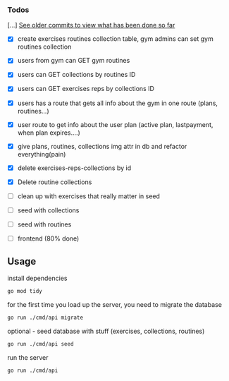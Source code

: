 ### Todos
[...] [See older commits to view what has been done so far]('https://https://github.com/xyztavo/go-gym/commits/main/')
- [x] create exercises routines collection table, gym admins can set gym routines collection
- [x] users from gym can GET gym routines 
- [x] users can GET collections by routines ID  
- [x] users can GET exercises reps by collections ID 
- [x] users has a route that gets all info about the gym in one route (plans, routines...)
- [x] user route to get info about the user plan (active plan, lastpayment, when plan expires....)
- [x] give plans, routines, collections img attr in db and refactor everything(pain)
- [x] delete exercises-reps-collections by id
- [x] Delete routine collections
- [ ] clean up with exercises that really matter in seed
- [ ] seed with collections 
- [ ] seed with routines
- [ ] frontend (80% done)


## Usage
install dependencies
``` bash
go mod tidy
```
for the first time you load up the server, you need to migrate the database
```bash
go run ./cmd/api migrate
```
optional - seed database with stuff (exercises, collections, routines)
```bash
go run ./cmd/api seed
```
run the server
```bash
go run ./cmd/api
```
